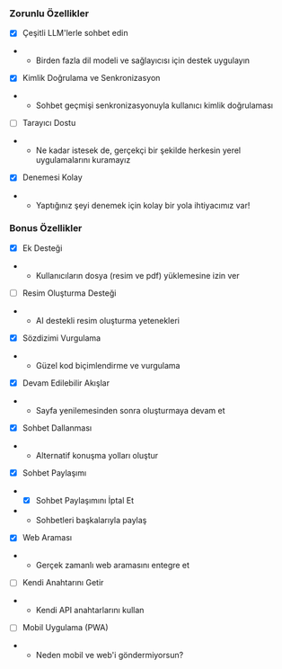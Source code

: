 ### Zorunlu Özellikler

- [x] Çeşitli LLM'lerle sohbet edin 
- - Birden fazla dil modeli ve sağlayıcısı için destek uygulayın

- [x] Kimlik Doğrulama ve Senkronizasyon
- - Sohbet geçmişi senkronizasyonuyla kullanıcı kimlik doğrulaması

- [ ] Tarayıcı Dostu
- - Ne kadar istesek de, gerçekçi bir şekilde herkesin yerel uygulamalarını kuramayız

- [x] Denemesi Kolay
- - Yaptığınız şeyi denemek için kolay bir yola ihtiyacımız var!

### Bonus Özellikler

- [x] Ek Desteği
- - Kullanıcıların dosya (resim ve pdf) yüklemesine izin ver

- [ ] Resim Oluşturma Desteği
- - AI destekli resim oluşturma yetenekleri

- [x] Sözdizimi Vurgulama
- - Güzel kod biçimlendirme ve vurgulama

- [x] Devam Edilebilir Akışlar
- - Sayfa yenilemesinden sonra oluşturmaya devam et

- [x] Sohbet Dallanması
- - Alternatif konuşma yolları oluştur

- [x] Sohbet Paylaşımı
- - [x] Sohbet Paylaşımını İptal Et
- - Sohbetleri başkalarıyla paylaş

- [x] Web Araması
- - Gerçek zamanlı web aramasını entegre et

- [ ] Kendi Anahtarını Getir
- - Kendi API anahtarlarını kullan

- [ ] Mobil Uygulama (PWA)
- - Neden mobil ve web'i göndermiyorsun?